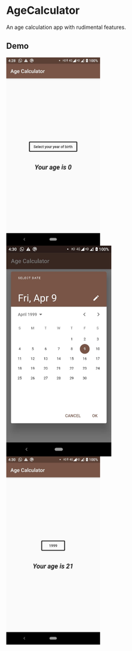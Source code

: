 # AgeCalculator

An age calculation app with rudimental features.

## Demo

<img align="left" width="250" src="https://github.com/Aman9026/AgeCalculator/blob/master/DemoAssets/demoimage1.jpeg">
<img align="left" width="280" src="https://github.com/Aman9026/AgeCalculator/blob/master/DemoAssets/demoimage2.jpeg">
<img align="left" width="250" src="https://github.com/Aman9026/AgeCalculator/blob/master/DemoAssets/demoimage3.jpeg">
